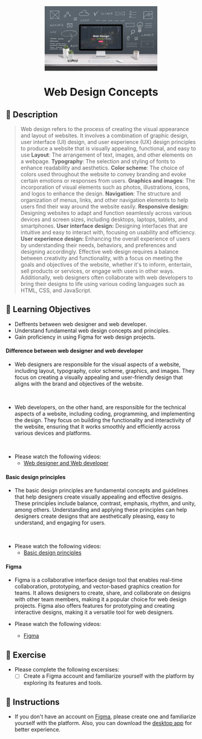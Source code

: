 <div align="center">
    <img src="../images/web-design.jpg" alt="Logo" height="170" align="center">
    <h1 align="center">Web Design Concepts</h1>
</div>

## 📝 Description
> Web design refers to the process of creating the visual appearance and layout of websites. It involves a combination of graphic design, user interface (UI) design, and user experience (UX) design principles to produce a website that is visually appealing, functional, and easy to use
**Layout**: The arrangement of text, images, and other elements on a webpage.
**Typography**: The selection and styling of fonts to enhance readability and aesthetics.
**Color scheme**: The choice of colors used throughout the website to convey branding and evoke certain emotions or responses from users.
**Graphics and images**: The incorporation of visual elements such as photos, illustrations, icons, and logos to enhance the design.
**Navigation**: The structure and organization of menus, links, and other navigation elements to help users find their way around the website easily.
**Responsive design:** Designing websites to adapt and function seamlessly across various devices and screen sizes, including desktops, laptops, tablets, and smartphones.
**User interface design:** Designing interfaces that are intuitive and easy to interact with, focusing on usability and efficiency.
**User experience design:** Enhancing the overall experience of users by understanding their needs, behaviors, and preferences and designing accordingly.
Effective web design requires a balance between creativity and functionality, with a focus on meeting the goals and objectives of the website, whether it's to inform, entertain, sell products or services, or engage with users in other ways. Additionally, web designers often collaborate with web developers to bring their designs to life using various coding languages such as HTML, CSS, and JavaScript.


## 🎯 Learning Objectives
- Deffrents between web designer and web developer.
- Understand fundamental web design concepts and principles.
- Gain proficiency in using Figma for web design projects.

#### Difference between web designer and web developer
- Web designers are responsible for the visual aspects of a website, including layout, typography, color scheme, graphics, and images. They focus on creating a visually appealing and user-friendly design that aligns with the brand and objectives of the website.
<br>

- Web developers, on the other hand, are responsible for the technical aspects of a website, including coding, programming, and implementing the design. They focus on building the functionality and interactivity of the website, ensuring that it works smoothly and efficiently across various devices and platforms.
<br>

- Please watch the following videos:
    - [Web designer and Web developer](https://www.youtube.com/watch?v=Ujc3yhN9E5Y)

#### Basic design principles
- The basic design principles are fundamental concepts and guidelines that help designers create visually appealing and effective designs. These principles include balance, contrast, emphasis, rhythm, and unity, among others. Understanding and applying these principles can help designers create designs that are aesthetically pleasing, easy to understand, and engaging for users.
<br>

- Please watch the following videos:
    - [Basic design principles](https://www.youtube.com/watch?v=9EPTM91TBDU)

#### Figma
- Figma is a collaborative interface design tool that enables real-time collaboration, prototyping, and vector-based graphics creation for teams. It allows designers to create, share, and collaborate on designs with other team members, making it a popular choice for web design projects. Figma also offers features for prototyping and creating interactive designs, making it a versatile tool for web designers.

- Please watch the following videos:
    - [Figma](https://www.youtube.com/watch?v=3q3FV65ZrUs)


## 🚀 Exercise
- Please complete the following excersises:
    - [ ] Create a Figma account and familiarize yourself with the platform by exploring its features and tools.

## 🔧 Instructions
- If you don't have an account on [Figma](https://www.figma.com), please create one and familiarize yourself with the platform.
Also, you can download the [desktop app](https://www.figma.com/downloads/) for better experience.
